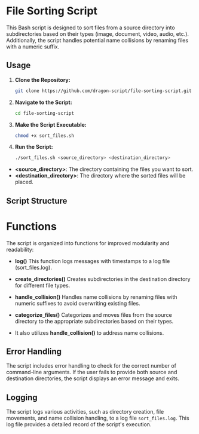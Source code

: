 # File Sorting Script

This Bash script is designed to sort files from a source directory into subdirectories based on their types (image, document, video, audio, etc.). Additionally, the script handles potential name collisions by renaming files with a numeric suffix.

## Usage

1. **Clone the Repository:**

    ```bash
    git clone https://github.com/dragon-script/file-sorting-script.git
    ```

2. **Navigate to the Script:**

    ```bash
    cd file-sorting-script
    ```

3. **Make the Script Executable:**

    ```bash
    chmod +x sort_files.sh
    ```

4. **Run the Script:**

    ```bash
    ./sort_files.sh <source_directory> <destination_directory>
    ```

- **<source_directory>**: The directory containing the files you want to sort.
- **<destination_directory>**: The directory where the sorted files will be placed.

## Script Structure
# Functions
The script is organized into functions for improved modularity and readability:

- **log()**
This function logs messages with timestamps to a log file (sort_files.log).

- **create_directories()**
Creates subdirectories in the destination directory for different file types.

- **handle_collision()**
Handles name collisions by renaming files with numeric suffixes to avoid overwriting existing files.

- **categorize_files()**
Categorizes and moves files from the source directory to the appropriate subdirectories based on their types.

- It also utilizes **handle_collision()** to address name collisions.

## Error Handling
The script includes error handling to check for the correct number of command-line arguments. If the user fails to provide both source and destination directories, the script displays an error message and exits.

## Logging
The script logs various activities, such as directory creation, file movements, and name collision handling, to a log file `sort_files.log`. This log file provides a detailed record of the script's execution.
